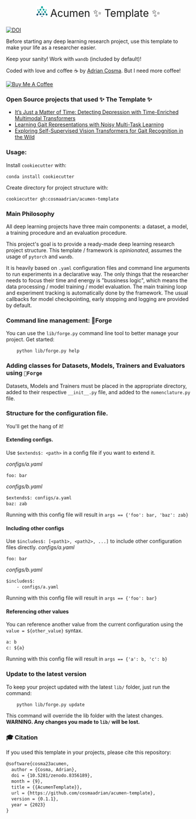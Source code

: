 <h1 align="center"><span style="font-weight:normal"> <img src="assets/icon.png" alt="drawing" style="width:30px;"/> Acumen ✨ Template ✨</h1>

[![DOI](https://zenodo.org/badge/478557014.svg)](https://zenodo.org/badge/latestdoi/478557014)

Before starting any deep learning research project, use this template to make your life as a researcher easier.

Keep your sanity! Work with `wandb` (included by default)!

Coded with love and coffee ☕ by [Adrian Cosma](https://scholar.google.com/citations?user=cdYk_RUAAAAJ&hl=en). But I need more coffee!

<a href="https://www.buymeacoffee.com/cosmadrian" target="_blank"><img src="https://www.buymeacoffee.com/assets/img/custom_images/orange_img.png" alt="Buy Me A Coffee" style="height: 41px !important;width: 174px !important;box-shadow: 0px 3px 2px 0px rgba(190, 190, 190, 0.5) !important;-webkit-box-shadow: 0px 3px 2px 0px rgba(190, 190, 190, 0.5) !important;" ></a>

### Open Source projects that used **✨ The Template ✨**

-  [It’s Just a Matter of Time: Detecting Depression with Time-Enriched Multimodal Transformers](https://github.com/cosmaadrian/time-enriched-multimodal-depression-detection)
-  [Learning Gait Representations with Noisy Multi-Task Learning](https://github.com/cosmaadrian/gaitformer)
-  [Exploring Self-Supervised Vision Transformers for Gait Recognition in the Wild](https://github.com/cosmaadrian/gait-vit)

### Usage:

Install `cookiecutter` with:
```
conda install cookiecutter
```

Create directory for project structure with:

```
cookiecutter gh:cosmaadrian/acumen-template
```

### Main Philosophy

All deep learning projects have three main components: a dataset, a model, a training procedure and an evaluation procedure.

This project's goal is to provide a ready-made deep learning research project structure. This template / framework is *opinionated*, assumes the usage of `pytorch` and `wandb`.

It is heavily based on `.yaml` configuration files and command line arguments to run experiments in a declarative way. The only things that the researcher needs to focus their time and energy is "bussiness logic", which means the data processing / model training / model evaluation. The main training loop and experiment tracking is automatically done by the framework. The usual callbacks for model checkpointing, early stopping and logging are provided by default.


### Command line management: 🔧Forge

You can use the `lib/forge.py` command line tool to better manage your project. Get started:

```
	python lib/forge.py help
```

### Adding classes for Datasets, Models, Trainers and Evaluators using `🔧Forge`

Datasets, Models and Trainers must be placed in the appropriate directory, added to their respective `__init__.py` file, and added to the `nomenclature.py` file.

### Structure for the configuration file.

You'll get the hang of it!

#### Extending configs.
Use `$extends$: <path>` in a config file if you want to extend it.

*configs/a.yaml*
```
foo: bar
```

*configs/b.yaml*
```
$extends$: configs/a.yaml
baz: zab
```
Running with this config file will result in ```args == {'foo': bar, 'baz': zab}```

#### Including other configs
Use ```$includes$: [<path1>, <path2>, ...]``` to include other configuration files directly.
*configs/a.yaml*
```
foo: bar
```

*configs/b.yaml*
```
$includes$:
	- configs/a.yaml
```
Running with this config file will result in ```args == {'foo': bar}```

#### Referencing other values
You can reference another value from the current configuration using the ```value = ${other_value}``` syntax.
```
a: b
c: ${a}
```
Running with this config file will result in ```args == {'a': b, 'c': b}```

### Update to the latest version

To keep your project updated with the latest `lib/` folder, just run the command:

```
	python lib/forge.py update
```

This command will override the lib folder with the latest changes. **WARNING. Any changes you made to `lib/` will be lost.**

### 🎓 Citation

If you used this template in your projects, please cite this repository:

```
@software{cosma23acumen,
  author = {Cosma, Adrian},
  doi = {10.5281/zenodo.8356189},
  month = {9},
  title = {{AcumenTemplate}},
  url = {https://github.com/cosmaadrian/acumen-template},
  version = {0.1.1},
  year = {2023}
}
```
